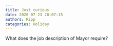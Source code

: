 ```yaml
---
title: Just curious
date: 2020-07-23 20:07:15
authors: Ripp
categories: Holiday
---
```


 What does the job description of Mayor require?